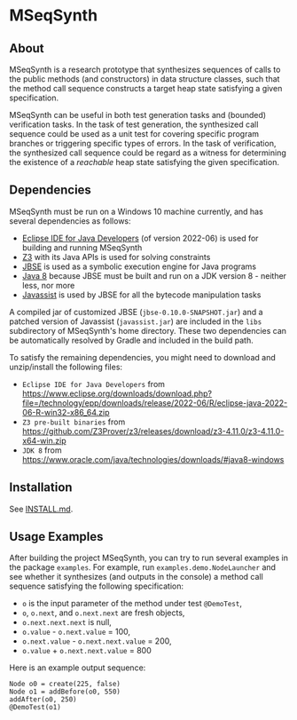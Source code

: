 # MSeqSynth

## About

MSeqSynth is a research prototype that synthesizes sequences of calls to the public methods (and constructors) in data structure classes, such that the method call sequence constructs a target heap state satisfying a given specification.

MSeqSynth can be useful in both test generation tasks and (bounded) verification tasks. In the task of test generation, the synthesized call sequence could be used as a unit test for covering specific program branches or triggering specific types of errors. In the task of verification, the synthesized call sequence could be regard as a witness for determining the existence of a *reachable* heap state satisfying the given specification.

## Dependencies

MSeqSynth must be run on a Windows 10 machine currently, and has several dependencies as follows:

- [Eclipse IDE for Java Developers](https://www.eclipse.org/downloads/packages/release/2022-06/r/eclipse-ide-java-developers) (of version 2022-06) is used for building and running MSeqSynth
- [Z3](https://github.com/Z3Prover/z3) with its Java APIs is used for solving constraints
- [JBSE](https://github.com/pietrobraione/jbse) is used as a symbolic execution engine for Java programs
- [Java 8](https://www.oracle.com/java/technologies/java8.html) because JBSE must be built and run on a JDK version 8 - neither less, nor more
- [Javassist](http://www.javassist.org/) is used by JBSE for all the bytecode manipulation tasks

A compiled jar of customized JBSE (`jbse-0.10.0-SNAPSHOT.jar`) and a patched version of Javassist (`javassist.jar`) are included in the `libs` subdirectory of MSeqSynth's home directory. These two dependencies can be automatically resolved by Gradle and included in the build path.

To satisfy the remaining dependencies, you might need to download and unzip/install the following files:

- `Eclipse IDE for Java Developers` from https://www.eclipse.org/downloads/download.php?file=/technology/epp/downloads/release/2022-06/R/eclipse-java-2022-06-R-win32-x86_64.zip
- `Z3 pre-built binaries` from https://github.com/Z3Prover/z3/releases/download/z3-4.11.0/z3-4.11.0-x64-win.zip
- `JDK 8` from https://www.oracle.com/java/technologies/downloads/#java8-windows

## Installation

See [INSTALL.md](./INSTALL.md).

## Usage Examples

After building the project MSeqSynth, you can try to run several examples in the package `examples`. For example, run `examples.demo.NodeLauncher` and see whether it synthesizes (and outputs in the console) a method call sequence satisfying the following specification:
- `o` is the input parameter of the method under test `@DemoTest`,
- `o`, `o.next`, and `o.next.next` are fresh objects,
- `o.next.next.next` is null,
- `o.value` - `o.next.value` = 100,
- `o.next.value` - `o.next.next.value` = 200,
- `o.value` + `o.next.next.value` = 800

Here is an example output sequence:

```
Node o0 = create(225, false)
Node o1 = addBefore(o0, 550)
addAfter(o0, 250)
@DemoTest(o1)
```